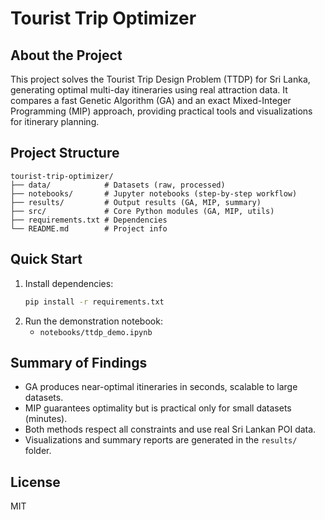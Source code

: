 # Tourist Trip Optimizer

## About the Project
This project solves the Tourist Trip Design Problem (TTDP) for Sri Lanka, generating optimal multi-day itineraries using real attraction data. It compares a fast Genetic Algorithm (GA) and an exact Mixed-Integer Programming (MIP) approach, providing practical tools and visualizations for itinerary planning.

## Project Structure
```
tourist-trip-optimizer/
├── data/            # Datasets (raw, processed)
├── notebooks/       # Jupyter notebooks (step-by-step workflow)
├── results/         # Output results (GA, MIP, summary)
├── src/             # Core Python modules (GA, MIP, utils)
├── requirements.txt # Dependencies
└── README.md        # Project info
```

## Quick Start
1. Install dependencies:
   ```bash
   pip install -r requirements.txt
   ```
2. Run the demonstration notebook:
   - `notebooks/ttdp_demo.ipynb`

## Summary of Findings
- GA produces near-optimal itineraries in seconds, scalable to large datasets.
- MIP guarantees optimality but is practical only for small datasets (minutes).
- Both methods respect all constraints and use real Sri Lankan POI data.
- Visualizations and summary reports are generated in the `results/` folder.

## License
MIT
